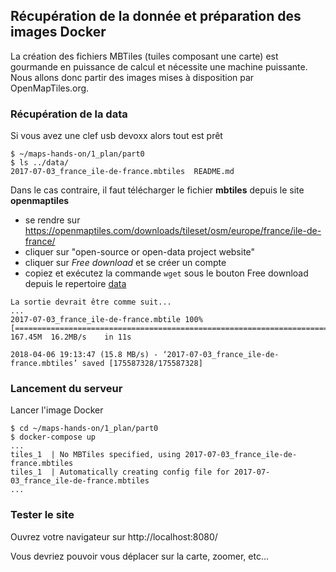 ## Récupération de la donnée et préparation des images Docker
La création des fichiers MBTiles (tuiles composant une carte) est gourmande en puissance de calcul et nécessite une machine puissante.
Nous allons donc partir des images mises à disposition par OpenMapTiles.org.

### Récupération de la data
Si vous avez une clef usb devoxx alors tout est prêt
```
$ ~/maps-hands-on/1_plan/part0
$ ls ../data/
2017-07-03_france_ile-de-france.mbtiles  README.md
```
Dans le cas contraire, il faut télécharger le fichier __mbtiles__ depuis le site __openmaptiles__
- se rendre sur https://openmaptiles.com/downloads/tileset/osm/europe/france/ile-de-france/
- cliquer sur "open-source or open-data project website"
- cliquer sur _Free download_ et se créer un compte
- copiez et exécutez la commande `wget` sous le bouton Free download depuis le repertoire [data](../data)
```
La sortie devrait être comme suit...
...
2017-07-03_france_ile-de-france.mbtile 100%[============================================================================>] 167.45M  16.2MB/s    in 11s     

2018-04-06 19:13:47 (15.8 MB/s) - ‘2017-07-03_france_ile-de-france.mbtiles’ saved [175587328/175587328]
```

### Lancement du serveur
Lancer l'image Docker
```
$ cd ~/maps-hands-on/1_plan/part0
$ docker-compose up
...
tiles_1  | No MBTiles specified, using 2017-07-03_france_ile-de-france.mbtiles
tiles_1  | Automatically creating config file for 2017-07-03_france_ile-de-france.mbtiles
...
```

### Tester le site
Ouvrez votre navigateur sur http://localhost:8080/

Vous devriez pouvoir vous déplacer sur la carte, zoomer, etc...
